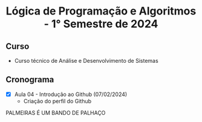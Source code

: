 <h1 align="center">
  Lógica de Programação e Algoritmos - 1° Semestre de 2024
</h1> 

## Curso 
- Curso técnico de Análise e Desenvolvimento de Sistemas 

## Cronograma
- [x] Aula 04 - Introdução ao Github (07/02/2024)
   - Criação do perfil do Github

PALMEIRAS É UM BANDO DE PALHAÇO

